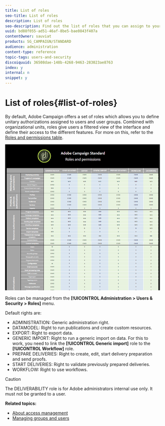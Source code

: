 ```yaml
---
title: List of roles
seo-title: List of roles
description: List of roles
seo-description: Find out the list of roles that you can assign to your users.
uuid: bd88f055-ad51-46af-8be5-bae0843f407a
contentOwner: sauviat
products: SG_CAMPAIGN/STANDARD
audience: administration
content-type: reference
topic-tags: users-and-security
discoiquuid: 36508dae-148b-4268-9463-283023ae8763
index: y
internal: n
snippet: y
---
```


# List of roles{#list-of-roles}

By default, Adobe Campaign offers a set of roles which allows you to define unitary authorizations assigned to users and user groups. Combined with organizational units, roles give users a filtered view of the interface and define their access to the different features. For more on this, refer to the [Roles and permissions table](https://docs.campaign.adobe.com/doc/standard/en/Technotes/AdobeCampaign-ACSRights.pdf).

![](assets/user_management_3.png)

Roles can be managed from the **[!UICONTROL Administration > Users & Security > Roles]** menu.

Default rights are:

* ADMINISTRATION: Generic administration right.
* DATAMODEL: Right to run publications and create custom resources.
* EXPORT: Right to export data.
* GENERIC IMPORT: Right to run a generic import on data. For this to work, you need to link the **[!UICONTROL Generic import]** role to the **[!UICONTROL Workflow]** role.
* PREPARE DELIVERIES: Right to create, edit, start delivery preparation and send proofs.
* START DELIVERIES: Right to validate previously prepared deliveries.
* WORKFLOW: Right to use workflows.

>[!CAUTION]
>
>The DELIVERABILITY role is for Adobe administrators internal use only. It must not be granted to a user.

**Related topics:**

* [About access management](../../administration/using/about-access-management.md)
* [Managing groups and users](../../administration/using/managing-groups-and-users.md)

